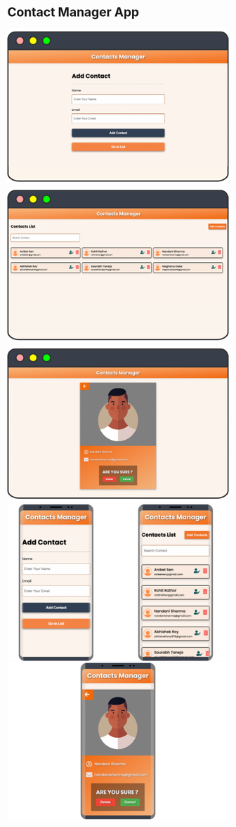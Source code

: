 # Contact Manager App

<img src="./src/images/contact-manger-pc-home.png">
<img src="./src/images/contact-manger-pc-list.png">
<img src="./src/images/contact-manger-pc-detail.png">
<img src="./src/images/contact-manger-phone-homelist.png">
<img src="./src/images/contact-manger-phone-detail.png">
